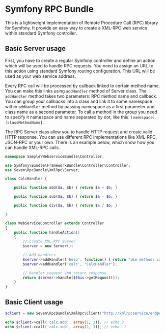 Symfony RPC Bundle
==================

This is a lightweight implementation of Remote Procedure Call (RPC) library for Symfony.
It provide an easy way to create a XML-RPC web service within standard Symfony controller.

Basic Server usage
------------------

First, you have to create a regular Symfony controller and define an action which will be used to
handle RPC requests. You need to assign an URL to this action using standard Symfony routing
configuration. This URL will be used as your web service address.

Every RPC call will be processed by callback linked to certain method name. You can make this
links using `addHandler` method of Server class. The `addHandler` method takes two parameters:
RPC method name and callback. You can group your callbacks into a class and link it to some 
namespace within `addHandler` method by passing namespace as a first parameter and class name
as a second parameter. To call a method in the group you need to specify it namespace and name
separated by dot, like this: `[namespace].[classMethodName]`.

The RPC Server class allow you to handle HTTP request and create valid HTTP response. You can use
different RPC implementations like XML-RPC, JSON-RPC or your own. There is an example below,
which show how you can handle XML-RPC calls.

```php
namespace Sample\WebserviceBundle\Controller;

use Symfony\Bundle\FrameworkBundle\Controller\Controller;
use Seven\RpcBundle\XmlRpc\Server;

class CalcHandler {

    public function add($a, $b) { return $a + $b; }

    public function sub($a, $b) { return $a - $b; }

    public function div($a, $b) { return $a / $b; }

}

class WebServiceController extends Controller
{
    public function handleAction()
    {
        // Create XML-RPC Server
        $server = new Server();

        // Add handlers
        $server->addHandler('help', function() { return "Use methods calc.add, calc.sub and calc.div."; });
        $server->addHandler('calc', 'CalcHandler');

        // Handler request and return response
        return $server->handle($this->getRequest());
    }
}
```

Basic Client usage
------------------

```php
$client = new Seven\RpcBundle\XmlRpc\Client("http://xmlrpcservice/endpoint");

echo $client->call('calc.add', array(1, 2)); // echo 3
echo $client->call('calc.sub', array(2, 3)); // echo -1
```
